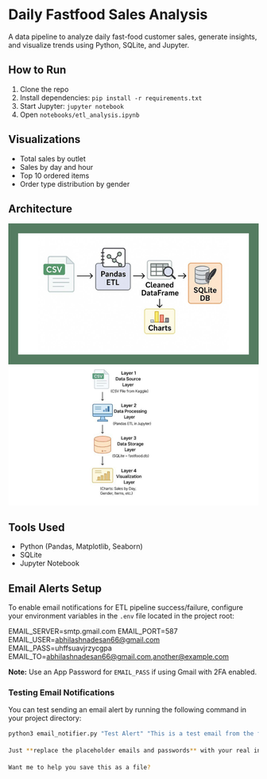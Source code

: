 # Daily Fastfood Sales Analysis

A data pipeline to analyze daily fast-food customer sales, generate insights, and visualize trends using Python, SQLite, and Jupyter.

## How to Run
1. Clone the repo  
2. Install dependencies: `pip install -r requirements.txt`  
3. Start Jupyter: `jupyter notebook`  
4. Open `notebooks/etl_analysis.ipynb`  

## Visualizations
- Total sales by outlet  
- Sales by day and hour  
- Top 10 ordered items  
- Order type distribution by gender  

## Architecture
![architecture](architecture.png)

## Tools Used
- Python (Pandas, Matplotlib, Seaborn)  
- SQLite  
- Jupyter Notebook  

## Email Alerts Setup

To enable email notifications for ETL pipeline success/failure, configure your environment variables in the `.env` file located in the project root:

EMAIL_SERVER=smtp.gmail.com
EMAIL_PORT=587
EMAIL_USER=abhilashnadesan66@gmail.com
EMAIL_PASS=uhffsuavjrzycgpa
EMAIL_TO=abhilashnadesan66@gmail.com,another@example.com

**Note:** Use an App Password for `EMAIL_PASS` if using Gmail with 2FA enabled.

### Testing Email Notifications

You can test sending an email alert by running the following command in your project directory:

```bash
python3 email_notifier.py "Test Alert" "This is a test email from the fastfood ETL pipeline."

Just **replace the placeholder emails and passwords** with your real info in `.env`, and add this full README.md text to your README file.

Want me to help you save this as a file?

